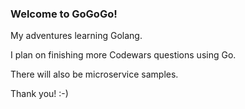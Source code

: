 ### Welcome to GoGoGo!

My adventures learning Golang.

I plan on finishing more Codewars questions using Go.

There will also be microservice samples.

Thank you! :-)
